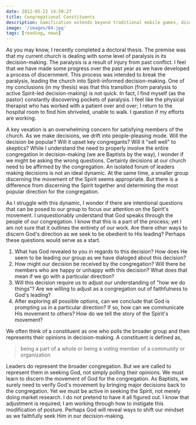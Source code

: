 ```yaml
---
date: 2012-05-22 14:59:27
title: Congregational Constituents
description: Gamification extends beyond traditional mobile games, discovering innovative strategies to incorporate game-like elements into non-gaming apps for enhanced
image: '/images/04.jpg'
tags: [reading, news]
---
```


As you may know, I recently completed a doctoral thesis. The premise was that my current church is dealing with some level of paralysis in its decision-making. The paralysis is a result of injury from past conflict. I feel that we have made some progress over the past year as we have developed a process of discernment.  This process was intended to break the paralysis, leading the church into Spirit-informed decision-making. One of my conclusions (in my thesis) was that this transition (from paralysis to active Spirit-led decision-making) is not quick. In fact, I find myself (as the pastor) constantly discovering pockets of paralysis. I feel like the physical therapist who has worked with a patient over and over; I return to the hospital room to find him shriveled, unable to walk. I question if my efforts are working. 

A key vexation is an overwhelming concern for satisfying members of the church. As we make decisions, we drift into people-pleasing mode. Will the decision be popular? Will it upset key congregants? Will it "sell well" to skeptics? While I understand the need to properly involve the entire congregation in decision-making (we are Baptists by the way), I wonder if we might be asking the wrong questions. Certainly decisions at our church need to be affirmed by the congregation. An isolated forum of leaders making decisions is not an ideal dynamic. At the same time, a smaller group discerning the movement of the Spirit seems appropriate. But there is a difference from discerning the Spirit together and determining the most popular direction for the congregation. 

As I struggle with this dynamic, I wonder if there are intentional questions that can be posed to our group to focus our attention on the Spirit's movement. I unquestionably understand that God speaks through the people of our congregation. I know that this is a part of the process; yet I am not sure that it outlines the entirety of our work. Are there other ways to discern God's direction as we seek to be obedient to His leading? Perhaps these questions would serve as a start.

1. What has God revealed to you in regards to this decision? How does He seem to be leading our group as we have dialoged about this decision?
2. How might our decision be received by the congregation? Will there be members who are happy or unhappy with this decision? What does that mean if we go with a particular direction?
3. Will this decision require us to adjust our understanding of "how we do things"? Are we willing to adjust as a congregation out of faithfulness to God's leading?
4. After exploring all possible options, can we conclude that God is prompting us in a particular direction? If so, how can we communicate His movement to others? How do we tell the story of the Spirit's movement?

We often think of a constituent as one who polls the broader group and then represents their opinions in decision-making. A constituent is defined as,

>being a part of a whole or being a voting member of a community or organization

Leaders do represent the broader congregation. But we are called to represent them in seeking God, not simply polling their opinions. We must learn to discern the movement of God for the congregation. As Baptists, we surely need to verify God's movement by bringing major decisions back to the congregation. Yet we must be active in seeking the Spirit, not merely doing market research. I do not pretend to have it all figured out. I know that adjustment is required; I am working through how to instigate this modification of posture. Perhaps God will reveal ways to shift our mindset as we faithfully seek Him in our decision-making.
